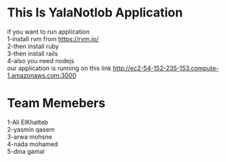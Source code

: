 # This Is YalaNotlob Application
if you want to run application</br>
1-install rvm from https://rvm.io/</br>
2-then install ruby</br>
3-then install rails </br>
4-also you need nodejs</br>
our application is running on this link http://ec2-54-152-235-153.compute-1.amazonaws.com:3000</br>

# Team Memebers</br>
1-Ali ElKhatteb</br>
2-yasmin qasem</br>
3-arwa mohsne</br>
4-nada mohamed</br>
5-dina gamal</br>
